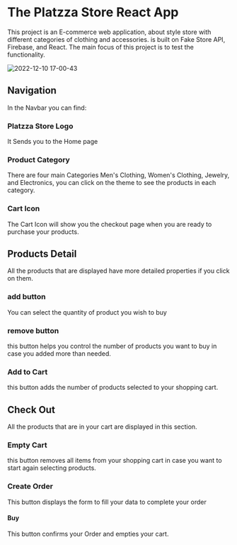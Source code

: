 # The Platzza Store React App

This project is an E-commerce web application, about style store with different categories of clothing and accessories. is built on Fake Store API, Firebase, and React. The main focus of this project is to test the functionality. 

![2022-12-10 17-00-43](https://user-images.githubusercontent.com/107894952/206877222-6e94690c-784f-4671-bb35-61b6bedb58a6.gif)

## Navigation 

In the Navbar you can find:

### Platzza Store Logo

It Sends you to the Home page

### Product Category 

There are four main Categories Men's Clothing, Women's Clothing, Jewelry, and Electronics, you can click on the theme to see the products in each category. 

### Cart Icon

The Cart Icon will show you the checkout page when you are ready to purchase your products. 

## Products Detail

All the products that are displayed have more detailed properties if you click on them.

### add button

You can select the quantity of product you wish to buy

### remove button

this button helps you control the number of products you want to buy in case you added more than needed.

### Add to Cart

this button adds the number of products selected to your shopping cart. 

## Check Out

All the products that are in your cart are displayed in this section.

### Empty Cart

this button removes all items from your shopping cart in case you want to start again selecting products. 

### Create Order

This button displays the form to fill your data to complete your order

#### Buy 

This button confirms your Order and empties your cart.
